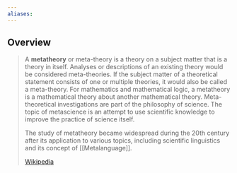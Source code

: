 ```yaml
---
aliases:
---
```

## Overview
> A **metatheory** or meta-theory is a theory on a subject matter that is a theory in itself. Analyses or descriptions of an existing theory would be considered meta-theories. If the subject matter of a theoretical statement consists of one or multiple theories, it would also be called a meta-theory. For mathematics and mathematical logic, a metatheory is a mathematical theory about another mathematical theory. Meta-theoretical investigations are part of the philosophy of science. The topic of metascience is an attempt to use scientific knowledge to improve the practice of science itself.
>
> The study of metatheory became widespread during the 20th century after its application to various topics, including scientific linguistics and its concept of [[Metalanguage]].
>
> [Wikipedia](https://en.wikipedia.org/wiki/Metatheory)